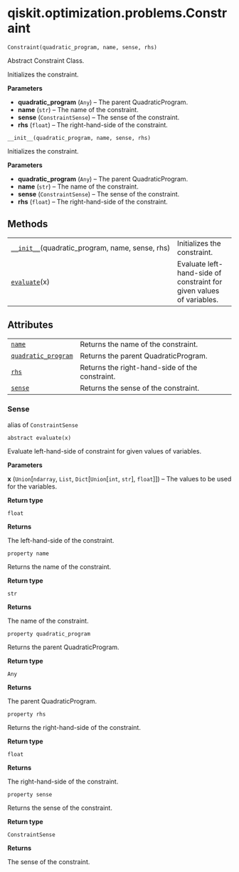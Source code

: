 <span id="qiskit-optimization-problems-constraint" />

# qiskit.optimization.problems.Constraint



`Constraint(quadratic_program, name, sense, rhs)`

Abstract Constraint Class.

Initializes the constraint.

**Parameters**

*   **quadratic\_program** (`Any`) – The parent QuadraticProgram.
*   **name** (`str`) – The name of the constraint.
*   **sense** (`ConstraintSense`) – The sense of the constraint.
*   **rhs** (`float`) – The right-hand-side of the constraint.



`__init__(quadratic_program, name, sense, rhs)`

Initializes the constraint.

**Parameters**

*   **quadratic\_program** (`Any`) – The parent QuadraticProgram.
*   **name** (`str`) – The name of the constraint.
*   **sense** (`ConstraintSense`) – The sense of the constraint.
*   **rhs** (`float`) – The right-hand-side of the constraint.

## Methods

|                                                                                                                                                          |                                                                      |
| -------------------------------------------------------------------------------------------------------------------------------------------------------- | -------------------------------------------------------------------- |
| [`__init__`](#qiskit.optimization.problems.Constraint.__init__ "qiskit.optimization.problems.Constraint.__init__")(quadratic\_program, name, sense, rhs) | Initializes the constraint.                                          |
| [`evaluate`](#qiskit.optimization.problems.Constraint.evaluate "qiskit.optimization.problems.Constraint.evaluate")(x)                                    | Evaluate left-hand-side of constraint for given values of variables. |

## Attributes

|                                                                                                                                               |                                                |
| --------------------------------------------------------------------------------------------------------------------------------------------- | ---------------------------------------------- |
| [`name`](#qiskit.optimization.problems.Constraint.name "qiskit.optimization.problems.Constraint.name")                                        | Returns the name of the constraint.            |
| [`quadratic_program`](#qiskit.optimization.problems.Constraint.quadratic_program "qiskit.optimization.problems.Constraint.quadratic_program") | Returns the parent QuadraticProgram.           |
| [`rhs`](#qiskit.optimization.problems.Constraint.rhs "qiskit.optimization.problems.Constraint.rhs")                                           | Returns the right-hand-side of the constraint. |
| [`sense`](#qiskit.optimization.problems.Constraint.sense "qiskit.optimization.problems.Constraint.sense")                                     | Returns the sense of the constraint.           |



### Sense

alias of `ConstraintSense`



`abstract evaluate(x)`

Evaluate left-hand-side of constraint for given values of variables.

**Parameters**

**x** (`Union`\[`ndarray`, `List`, `Dict`\[`Union`\[`int`, `str`], `float`]]) – The values to be used for the variables.

**Return type**

`float`

**Returns**

The left-hand-side of the constraint.



`property name`

Returns the name of the constraint.

**Return type**

`str`

**Returns**

The name of the constraint.



`property quadratic_program`

Returns the parent QuadraticProgram.

**Return type**

`Any`

**Returns**

The parent QuadraticProgram.



`property rhs`

Returns the right-hand-side of the constraint.

**Return type**

`float`

**Returns**

The right-hand-side of the constraint.



`property sense`

Returns the sense of the constraint.

**Return type**

`ConstraintSense`

**Returns**

The sense of the constraint.
